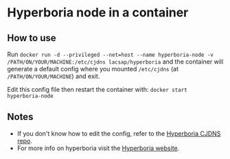 # Hyperboria node in a container

## How to use

Run ``` docker run -d --privileged --net=host --name hyperboria-node -v /PATH/ON/YOUR/MACHINE:/etc/cjdns lacsap/hyperboria ``` and the container will generate a default config
where you mounted ``` /etc/cjdns ``` (at ``` /PATH/ON/YOUR/MACHINE ```) and exit.

Edit this config file then restart the container with: ``` docker start hyperboria-node ```

## Notes
- If you don't know how to edit the config, refer to the [Hyperboria CJDNS repo](https://github.com/hyperboria/cjdns).
- For more info on hyperboria visit the [Hyperboria website](https://hyperboria.net/).
